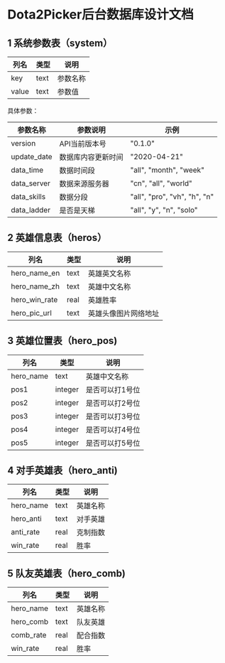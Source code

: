 # Dota2Picker后台数据库设计文档

## 1 系统参数表（system）

| 列名  | 类型 | 说明     |
| ----- | ---- | -------- |
| key   | text | 参数名称 |
| value | text | 参数值   |

具体参数：

| 参数名称    | 参数说明           | 示例                         |
| ----------- | ------------------ | ---------------------------- |
| version     | API当前版本号      | "0.1.0"                      |
| update_date | 数据库内容更新时间 | "2020-04-21"                 |
| data_time   | 数据时间段         | "all", "month", "week"       |
| data_server | 数据来源服务器     | "cn", "all", "world"         |
| data_skills | 数据分段           | "all", "pro", "vh", "h", "n" |
| data_ladder | 是否是天梯         | "all", "y", "n", "solo"      |

## 2 英雄信息表（heros）

| 列名          | 类型 | 说明                 |
| ------------- | ---- | -------------------- |
| hero_name_en  | text | 英雄英文名称         |
| hero_name_zh  | text | 英雄中文名称         |
| hero_win_rate | real | 英雄胜率             |
| hero_pic_url  | text | 英雄头像图片网络地址 |

## 3 英雄位置表（hero_pos)

| 列名      | 类型    | 说明            |
| --------- | ------- | --------------- |
| hero_name | text    | 英雄中文名称    |
| pos1      | integer | 是否可以打1号位 |
| pos2      | integer | 是否可以打2号位 |
| pos3      | integer | 是否可以打3号位 |
| pos4      | integer | 是否可以打4号位 |
| pos5      | integer | 是否可以打5号位 |

## 4 对手英雄表（hero_anti)

| 列名      | 类型 | 说明     |
| --------- | ---- | -------- |
| hero_name | text | 英雄名称 |
| hero_anti | text | 对手英雄 |
| anti_rate | real | 克制指数 |
| win_rate  | real | 胜率     |

## 5 队友英雄表（hero_comb)

| 列名      | 类型 | 说明     |
| --------- | ---- | -------- |
| hero_name | text | 英雄名称 |
| hero_comb | text | 队友英雄 |
| comb_rate | real | 配合指数 |
| win_rate  | real | 胜率     |